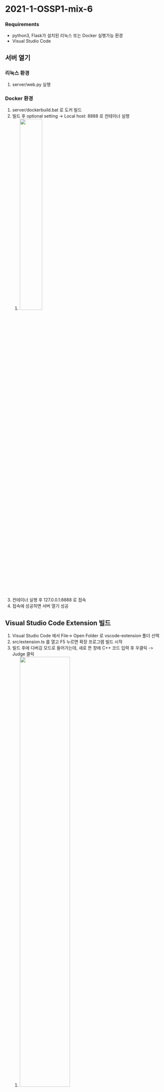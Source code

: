 # 2021-1-OSSP1-mix-6

### Requirements
* python3, Flask가 설치된 리눅스 또는 Docker 실행가능 환경
* Visual Studio Code

## 서버 열기

### 리눅스 환경
1. server/web.py 실행

### Docker 환경
1. server/dockerbuild.bat 로 도커 빌드
2. 빌드 후 optional setting -> Local host: 8888 로 컨테이너 실행 
    1. <img src="https://user-images.githubusercontent.com/48395704/115210879-fcb72180-a139-11eb-9f60-3aab531efce7.png" width="40%" height="40%">
4. 컨테이너 실행 후 127.0.0.1:8888 로 접속
5. 접속에 성공하면 서버 열기 성공


## Visual Studio Code Extension 빌드
1. Visual Studio Code 에서 File-> Open Folder 로 vscode-extension 폴더 선택
2. src/extension.ts 를 열고 F5 누르면 확장 프로그램 빌드 시작
3. 빌드 후에 디버깅 모드로 들어가는데, 새로 뜬 창에 C++ 코드 입력 후 우클릭 -> Judge 클릭
    1. <img src="https://user-images.githubusercontent.com/48395704/115213315-5ddff480-a13c-11eb-971b-12acae56ca7f.png" width="60%" height="60%">
4. Judge 클릭하면 디버그 콘솔에 다음과 같이 서버에서 C++ 코드를 실행시킨 결과를 받아옴
    1. <img src="https://user-images.githubusercontent.com/48395704/115213596-a1d2f980-a13c-11eb-8187-3001511da1d9.png" width="60%" height="60%">
